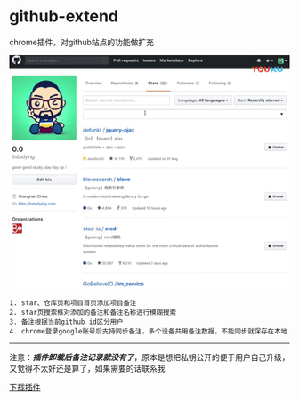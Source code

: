 # github-extend
chrome插件，对github站点的功能做扩充


![](git-extend-intro.gif)

    1. star、仓库页和项目首页添加项目备注
    2. star页搜索框对添加的备注和备注名称进行模糊搜索
    3. 备注根据当前github id区分用户
    4. chrome登录google账号后支持同步备注，多个设备共用备注数据，不能同步就保存在本地

---

注意：***插件卸载后备注记录就没有了***，原本是想把私钥公开的便于用户自己升级，又觉得不太好还是算了，如果需要的话联系我

[下载插件](https://github.com/itstudying/github-extend/releases)


